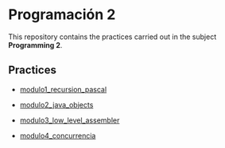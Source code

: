 # Programación 2

This repository contains the practices carried out in the subject **Programming 2**.

## Practices

- [modulo1_recursion_pascal](modulo1_recursion_pascal/)

- [modulo2_java_objects](modulo2_objetos_java/)

- [modulo3_low_level_assembler](modulo3_bajo_nivlel_assembler/)

- [modulo4_concurrencia](modulo4_concurrencia/)
